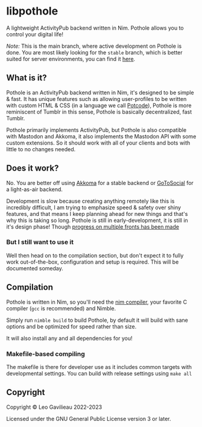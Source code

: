 # libpothole

A lightweight ActivityPub backend written in Nim. Pothole allows you to control your digital life!

*Note:* This is the main branch, where active development on Pothole is done. You are most likely looking for the `stable` branch, which is better suited for server environments, you can find it [here](https://codeberg.org/pothole/pothole/src/branch/stable).

## What is it?

Pothole is an ActivityPub backend written in Nim, it's designed to be simple & fast. It has unique features such as allowing user-profiles to be written with custom HTML & CSS (in a language we call [Potcode](https://codeberg.org/pothole/docs/src/branch/master/dev/POTCODE.md)), Pothole is more reminiscent of Tumblr in this sense, Pothole is basically decentralized, fast Tumblr.

Pothole primarily implements ActivityPub, but Pothole is also compatible with Mastodon and Akkoma, it also implements the Mastodon API with some custom extensions. So it should work with all of your clients and bots with little to no changes needed. 

## Does it work?

No. You are better off using [Akkoma](https://akkoma.social/) for a stable backend or [GoToSocial](https://gotosocial.org/) for a light-as-air backend.

Development is slow because creating anything remotely like this is incredibly difficult, I am trying to emphasize speed & safety over shiny features, and that means I keep planning ahead for new things and that's why this is taking so long. Pothole is still in early-development, it is still in it's design phase! Though [progress on multiple fronts has been made](https://codeberg.org/pothole/pothole/activity/monthly)

### But I still want to use it

Well then head on to the compilation section, but don't expect it to fully work out-of-the-box, configuration and setup is required. This will be documented someday.

## Compilation

Pothole is written in Nim, so you'll need the [nim compiler](https://nim-lang.org/), your favorite C compiler (`gcc` is recommended) and Nimble.

Simply run `nimble build` to build Pothole, by default it will build with sane options and be optimized for speed rather than size.

It will also install any and all dependencies for you!

### Makefile-based compiling

The makefile is there for developer use as it includes common targets with developmental settings. You can build with release settings using `make all`

## Copyright

Copyright © Leo Gavilieau 2022-2023

Licensed under the GNU General Public License version 3 or later.